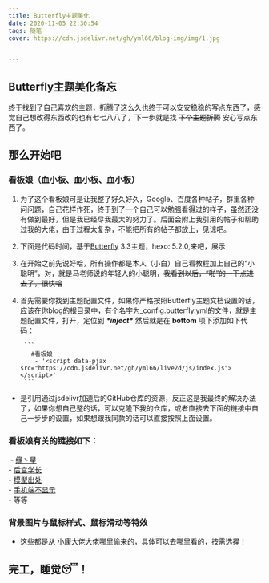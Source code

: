 ```yaml
---
title: Butterfly主题美化
date: 2020-11-05 22:30:54
tags: 随笔
cover: https://cdn.jsdelivr.net/gh/yml66/blog-img/img/1.jpg


---
```


## Butterfly主题美化备忘

终于找到了自己喜欢的主题，折腾了这么久也终于可以安安稳稳的写点东西了，感觉自己想改得东西改的也有七七八八了，下一步就是找 ~~下个主题折腾~~ 安心写点东西了。

## 那么开始吧

### 看板娘（血小板、血小板、血小板）

1. 为了这个看板娘可是让我整了好久好久，Google、百度各种帖子，群里各种问问题，自己花样作死，终于到了一个自己可以勉强看得过的样子，虽然还没有做到最好，但是我已经尽我最大的努力了。后面会附上我引用的帖子和帮助过我的大佬，由于过程太复杂，不能把所有的帖子都放上，见谅吧。

2. 下面是代码时间，基于[Butterfly](https://github.com/jerryc127/hexo-theme-butterfly) 3.3主题，hexo: 5.2.0,来吧，展示

3. 在开始之前先说好哈，所有操作都是本人（小白）自己看教程加上自己的“小聪明”，对，就是马老师说的年轻人的小聪明，~~我看到以后，“啪”的一下点进去了，很快哈~~

4. 首先需要你找到主题配置文件，如果你严格按照Butterfly主题文档设置的话，应该在你blog的根目录中，有个名字为_config.butterfly.yml的文件，就是主题配置文件，打开，定位到 ***\*inject\**** 然后就是在 **bottom** 项下添加如下代码：

        ```
          ​#看板娘
          ​ - '<script data-pjax src="https://cdn.jsdelivr.net/gh/yml66/live2d/js/index.js"></script>'
        ```

* 是引用通过jsdelivr加速后的GitHub仓库的资源，反正这是我最终的解决办法了，如果你想自己整的话，可以克隆下我的仓库，或者直接去下面的链接中自己一步步的设置，如果想跟我同款的话可以直接按照上面设置。

### 看板娘有关的链接如下：

​    \- [缘丶星](https://fxlabtinystar.cn/2020/08/14/Live2dAndHexo/) 
​    
​    \- [后宫学长]( https://github.com/galnetwen/Live2D)
​    
​    \- [模型出处](https://github.com/JIAOBANTANG/live2d-xuexiaoban) 
​    
​    \- [手机端不显示](https://fxlabtinystar.cn/2020/08/15/%E7%A7%BB%E5%8A%A8%E7%AB%AF%E5%9B%A0Live2d%E9%80%A0%E6%88%90%E7%9A%84%E8%AE%BF%E9%97%AE%E5%8D%A1%E9%A1%BF%E8%A7%A3%E5%86%B3%E6%96%B9%E6%A1%88/)
​    
​    \- 等等

### 背景图片与鼠标样式、鼠标滑动等特效

*  这些都是从 [小康大佬](https://www.antmoe.com/)大佬哪里偷来的，具体可以去哪里看的，按需选择！

## 完工，睡觉😴！

​	